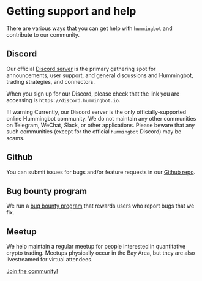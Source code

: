 # Getting support and help

There are various ways that you can get help with `hummingbot` and contribute to our community.

## Discord
Our official [Discord server](https://discord.hummingbot.io) is the primary gathering spot for announcements, user support, and  general discussions and Hummingbot, trading strategies, and connectors. 

When you sign up for our Discord, please check that the link you are accessing is `https://discord.hummingbot.io`.

!!! warning
    Currently, our Discord server is the only officially-supported online Hummingbot community. We do not maintain any other communities on Telegram, WeChat, Slack, or other applications. Please beware that any such communities (except for the official `hummingbot` Discord) may be scams.

## Github
You can submit issues for bugs and/or feature requests in our [Github repo](https://github.com/coinalpha/hummingbot).

## Bug bounty program
We run a [bug bounty program](/support/bug-bounty-program) that rewards users who report bugs that we fix.

## Meetup
We help maintain a regular meetup for people interested in quantitative crypto trading. Meetups physically occur in the Bay Area, but they are also livestreamed for virtual attendees. 

[Join the community!](https://meetup.com/BayCrypto) 